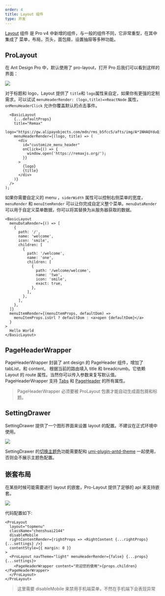 ```yaml
---
order: 4
title: Layout 组件
type: 开发
---
```


[Layout](https://github.com/ant-design/ant-design-pro-layout) 组件 是 Pro v4 中新增的组件，与一般的组件不同，它非常重型，在其中集成了 菜单，布局，页头，面包屑，设置抽屉等多种功能。

## ProLayout

在 Ant Design Pro 中，默认使用了 pro-layout，打开 Pro 后我们可以看到这样的界面：

![](https://gw.alipayobjects.com/zos/antfincdn/qsgVmsWOrR/C8C775E0-6429-4B73-8CFD-F312ACCE9905.png)

对于标题和 logo，Layout 提供了 `title`和 `logo`属性来自定，如果你有更强的定制需求，可以试试 `menuHeaderRender: (logo,title)=>ReactNode` 属性，`onMenuHeaderClick` 允许你覆盖默认的点击事件。

```tsx
  <BasicLayout
    {...defaultProps}
    title="Remax"
    logo="https://gw.alipayobjects.com/mdn/rms_b5fcc5/afts/img/A*1NHAQYduQiQAAAAAAAAAAABkARQnAQ"
    menuHeaderRender={(logo, title) => (
      <div
        id="customize_menu_header"
        onClick={() => {
          window.open('https://remaxjs.org/');
        }}
      >
        {logo}
        {title}
      </div>
    )}
  />
);
```

如果你需要自定义的 menu ，`siderWidth` 属性可以控制右侧菜单的宽度，`menuRender` 和 `menuItemRender` 可以让你完成自定义整个菜单。`menuDataRender` 可以用于自定义菜单数据，你可以将其替换为从服务器获取的数据。

```tsx
<BasicLayout
  menuDataRender={() => [
    {
      path: '/',
      name: 'welcome',
      icon: 'smile',
      children: [
        {
          path: '/welcome',
          name: 'one',
          children: [
            {
              path: '/welcome/welcome',
              name: 'two',
              icon: 'smile',
              exact: true,
            },
          ],
        },
      ],
    },
  ]}
  menuItemRender={(menuItemProps, defaultDom) =>
    menuItemProps.isUrl ? defaultDom : <a>open {defaultDom}</a>
  }
>
  Hello World
</BasicLayout>
```

## PageHeaderWrapper

PageHeaderWrapper 封装了 ant design 的 PageHeader 组件，增加了 tabList，和 content。 根据当前的路由填入 title 和 breadcrumb。它依赖 Layout 的 route 属性。当然你可以传入参数来复写默认值。 PageHeaderWrapper 支持 [Tabs](https://ant.design/components/tabs-cn/) 和 [PageHeader](https://ant.design/components/page-header-cn/) 的所有属性。

> PageHeaderWrapper 必须要被 ProLayout 包裹才能自动生成面包屑和标题。

## SettingDrawer

SettingDrawer 提供了一个图形界面来设置 layout 的配置。不建议在正式环境中使用。

![](https://gw.alipayobjects.com/zos/antfincdn/iITLeL7TVb/6ED60335-2A24-4C13-91CE-FD782FB2D219.png)

SettingDrawer 的[切换主题色](/docs/dynamic-theme-cn)功能需要配和 [umi-plugin-antd-theme](https://github.com/chenshuai2144/umi-plugin-antd-theme) 一起使用，否则会不展示主题色配置。

## 嵌套布局

在某些时候可能需要进行 layout 的嵌套，Pro-Layout 提供了足够的 api 来支持嵌套。

![](https://gw.alipayobjects.com/zos/antfincdn/F6Rhw6KYUt/C253E5E1-2790-4224-9D7F-C24F39AEF398.png)

代码配置如下:

```tsx
<ProLayout
  layout="topmenu"
  className="chenshuai2144"
  disableMobile
  rightContentRender={rightProps => <RightContent {...rightProps} {...settings} />}
  contentStyle={{ margin: 0 }}
>
  <ProLayout navTheme="light" menuHeaderRender={false} {...props} {...settings}>
    <PageHeaderWrapper content="欢迎您的使用">{props.children}</PageHeaderWrapper>
  </ProLayout>
</ProLayout>
```

> 这里需要 disableMobile 来禁用手机端菜单，不然在手机端下会表现异常
